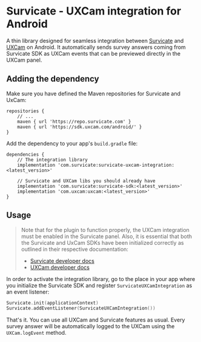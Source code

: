 ﻿# Survicate - UXCam integration for Android
A thin library designed for seamless integration between [Survicate](https://survicate.com/) and [UXCam](https://uxcam.com/) on Android. It automatically sends survey answers coming from Survicate SDK as UXCam events that can be previewed directly in the UXCam panel.

## Adding the dependency

Make sure you have defined the Maven repositories for Survicate and UxCam:
```
repositories {
    // ...
    maven { url 'https://repo.survicate.com' }
    maven { url 'https://sdk.uxcam.com/android/' }
}
```

Add the dependency to your app's `build.gradle` file:

```
dependencies {
    // The integration library
    implementation 'com.survicate:survicate-uxcam-integration:<latest_version>'
    
    // Survicate and UXCam libs you should already have
    implementation 'com.survicate:survicate-sdk:<latest_version>'
    implementation 'com.uxcam:uxcam:<latest_version>'
}
```

## Usage

> Note that for the plugin to function properly, the UXCam integration must be enabled in the Survicate panel. 
> Also, it is essential that both the Survicate and UxCam SDKs have been initialized correctly as outlined in their respective documentation:
> - [Survicate developer docs](https://developers.survicate.com/mobile-sdk/android/)
> - [UXCam developer docs](https://developer.uxcam.com/docs/android)

In order to activate the integration library, go to the place in your app where you initialize the Survicate SDK and register `SurvicateUXCamIntegration` as an event listener:

```kotlin
Survicate.init(applicationContext)
Survicate.addEventListener(SurvicateUXCamIntegration())
```

That's it. You can use all UXCam and Survicate features as usual. Every survey answer will be automatically logged to the UXCam using the `UXCam.logEvent` method.
